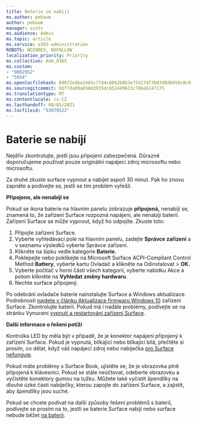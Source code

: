 ```yaml
---
title: Baterie se nabíjí
ms.author: pebaum
author: pebaum
manager: scotv
ms.audience: Admin
ms.topic: article
ms.service: o365-administration
ROBOTS: NOINDEX, NOFOLLOW
localization_priority: Priority
ms.collection: Adm_O365
ms.custom:
- "9002952"
- "5654"
ms.openlocfilehash: 6d072e4be2465c7744c0862b8b3e755274f3b03d0d6058c0c9f7bf23bef8abbd
ms.sourcegitcommit: b5f7da89a650d2915dc652449623c78be6247175
ms.translationtype: MT
ms.contentlocale: cs-CZ
ms.lasthandoff: 08/05/2021
ms.locfileid: "53979522"
---
```

# <a name="battery-wont-charge"></a>Baterie se nabíjí

Nejdřív zkontrolujte, jestli jsou připojení zabezpečená. Důrazně doporučujeme používat pouze originální napájecí zdroj microsoftu nebo microsoftu.

Za druhé zkuste surface vypnout a nabíjet aspoň 30 minut. Pak ho znovu zapněte a podívejte se, jestli se tím problém vyřešil.

**Připojeno, ale nenabíjí se**

Pokud se ikona baterie na hlavním panelu zobrazuje **připojená,** nenabíjí se, znamená to, že zařízení Surface rozpozná napájení, ale nenabíjí baterii. Zařízení Surface se může vypnout, když ho odpojíte. Zkuste toto:

1. Připojte zařízení Surface.
2. Vyberte vyhledávací pole na hlavním panelu, zadejte  **Správce zařízení** a v seznamu výsledků vyberte Správce zařízení.
3. Klikněte na šipku vedle kategorie **Baterie.**
4. Poklepejte nebo poklikejte na Microsoft Surface ACPI-Compliant Control  Method **Battery**, vyberte kartu Ovladač a klikněte na Odinstalovat > **OK.**
5. Vyberte počítač v horní části všech kategorií, vyberte nabídku Akce a potom klikněte na **Vyhledat změny hardwaru**. 
6. Nechte surface připojený.

Po odebrání ovladače baterie nainstalujte Surface a Windows aktualizace. Podrobnosti [najdete v článku Aktualizace firmwaru Windows 10](https://support.microsoft.com/help/4023505) zařízení Surface. Zkontrolujte baterii. Pokud má i nadále problémy, podívejte se na stránku Vynucení [vypnutí a restartování zařízení Surface](https://support.microsoft.com/help/4036280/surface-force-a-shut-down-and-restart-your-surface).

**Další informace o řešení potíží**

Kontrolka LED by měla být v případě, že je konektor napájení připojený k zařízení Surface. Pokud je vypnutá, blikající nebo blikající bílá, přečtěte si prosím, co dělat, když váš napájecí zdroj nebo nabíječka [pro Surface nefunguje](https://support.microsoft.com/help/4484763/surface-fix-issues-with-your-power-supply). 

Pokud máte problémy s Surface Book, ujistěte se, že je obrazovka plně připojená k klávesnici. Pokud se stále neúčtovat, odeberte obrazovku a vyčistěte konektory gumou na tužku. Můžete také vyčistit špendlíky na dlouhé úzké části nabíječky, kterou zapojte do zařízení Surface, a zajistit, aby špendlíky jsou suché.

Pokud se chcete podívat na další způsoby řešení problémů s baterií, podívejte se prosím na to, jestli se baterie Surface nabíjí nebo surface nebude běžet [na baterii](https://support.microsoft.com/help/4023536/surface-surface-battery-wont-charge).
